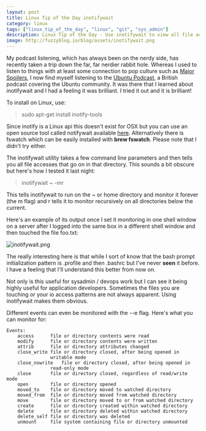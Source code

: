 ```yaml
---
layout: post
title: Linux Tip of the Day inotifywait
category: linux
tags: ["linux_tip_of_the_day", "linux", "git", "sys_admin"]
description: Linux Tip of the Day - Use inotifywait to view all file access across a given directory structure
image: http://fuzzyblog.io/blog/assets/inotifywait.png
---
```

My podcast listening, which has always been on the nerdy side, has recently taken a trip down the far, far nerdier rabbit hole.  Whereas I used to listen to things with at least some connection to pop culture such as [Major Spoilers](http://majorspoilers.com/category/podcast/), I now find myself listening to the [Ubuntu Podcast](http://ubuntupodcast.org/), a British podcast covering the Ubuntu community.  It was there that I learned about inotifywait and I had a feeling it was brilliant.  I tried it out and it is brilliant!

To install on Linux, use:

> sudo apt-get install inotify-tools

Since inotify is a Linux api this doesn't exist for OSX but you can use an open source tool called notifywait available [here](https://github.com/ggreer/fsevents-tools).  Alternatively there is fswatch which can be easily installed with **brew fswatch**.  Please note that I didn't try either.

The inotifywait utility takes a few command line parameters and then tells you all file accesses that go on in that directory.  This sounds a bit obscure but here's how I tested it last night: 

> inotifywait ~ -mr

This tells inotifywait to run on the ~ or home directory and monitor it forever (the m flag) and r tells it to monitor recursively on all directories below the current.

Here's an example of its output once I set it monitoring in one shell window on a server after I logged into the same box in a different shell window and then touched the file foo.txt:

![inotifywait.png](/blog/assets/inotifywait.png)

The really interesting here is that while I sort of know that the bash prompt initialization pattern is .profile and then  .bashrc but I've never **seen** it before.  I have a feeling that I'll understand this better from now on.

Not only is this useful for sysadmin / devops work but I can see it being highly useful for application developers. Sometimes the files you are touching or your io access patterns are not always apparent.  Using inotifywait makes them obvious.

Different events can even be monitored with the --e flag.  Here's what you can monitor for:

    Events:
    	access		file or directory contents were read
    	modify		file or directory contents were written
    	attrib		file or directory attributes changed
    	close_write	file or directory closed, after being opened in
    	           	writable mode
    	close_nowrite	file or directory closed, after being opened in
    	           	read-only mode
    	close		file or directory closed, regardless of read/write mode
    	open		file or directory opened
    	moved_to	file or directory moved to watched directory
    	moved_from	file or directory moved from watched directory
    	move		file or directory moved to or from watched directory
    	create		file or directory created within watched directory
    	delete		file or directory deleted within watched directory
    	delete_self	file or directory was deleted
    	unmount		file system containing file or directory unmounted


